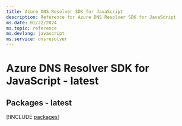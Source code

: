 ```yaml
---
title: Azure DNS Resolver SDK for JavaScript
description: Reference for Azure DNS Resolver SDK for JavaScript
ms.date: 01/22/2024
ms.topic: reference
ms.devlang: javascript
ms.service: dnsresolver
---
```

# Azure DNS Resolver SDK for JavaScript - latest
## Packages - latest
[!INCLUDE [packages](dns-resolver-index.md)]